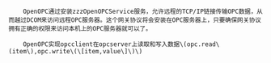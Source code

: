         OpenOPC通过安装zzzOpenOPCService服务，允许远程的TCP/IP链接传输OPC数据，从而越过DCOM来访问远程OPC服务器。这个网关协议将会安装在OPC服务器上，只要确保网关协议拥有正确的权限来访问本机上的OPC服务器就可以了。

        OpenOPC实现opcclient在opcserver上读取和写入数据\(opc.read\(item\),opc.write\(\[item,value\]\)\)

